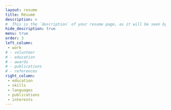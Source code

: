 ```yaml
---
layout: resume
title: Résumé
description: >
#  This is the `description` of your resume page, as it will be seen by search  engines. Open `resume.md` to edit this text. This is Schubert Hervey Laforest's resume
hide_description: true
menu: true
order: 3
left_column:
 - work
# - volunteer
# - education
# - awards
# - publications
# - references
right_column:  
 - education
 - skills
 - languages
 - publications
 - interests
---
```

